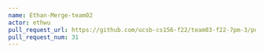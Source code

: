 ```yaml
---
name: Ethan-Merge-team02
actor: ethwu
pull_request_url: https://github.com/ucsb-cs156-f22/team03-f22-7pm-3/pull/31
pull_request_num: 31
---
```

